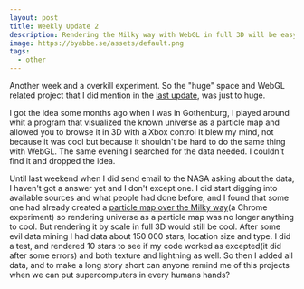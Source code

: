 ```yaml
---
layout: post
title: Weekly Update 2
description: Rendering the Milky way with WebGL in full 3D will be easy when I got a supercomputer.
image: https://byabbe.se/assets/default.png
tags:
  - other
---
```

Another week and a overkill experiment. So the "huge" space and WebGL related project that I did mention in the [last update][1], was just to huge.

I got the idea some months ago when I was in Gothenburg, I played around whit a program that visualized the known universe as a particle map and allowed you to browse it in 3D with a Xbox control It blew my mind, not because it was cool but because it shouldn't be hard to do the same thing with WebGL. The same evening I searched for the data needed. I couldn't find it and dropped the idea.

Until last weekend when I did send email to the NASA asking about the data, I haven't got a answer yet and I don't except one. I did start digging into available sources and what people had done before, and I found that some one had already created a [particle map over the Milky way][2](a Chrome experiment) so rendering universe as a particle map was no longer anything to cool. But rendering it by scale in full 3D would still be cool. After some evil data mining I had data about 150 000 stars, location size and type. I did a test, and rendered 10 stars to see if my code worked as excepted(it did after some errors) and both texture and lightning as well. So then I added all data, and to make a long story short can anyone remind me of this projects when we can put supercomputers in every humans hands?

[1]: https://byabbe.se/blog/2014/02/28/weekly-update-1
[2]: http://workshop.chromeexperiments.com/stars/